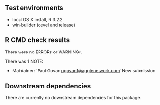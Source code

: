 ## Test environments
* local OS X install, R 3.2.2
* win-builder (devel and release)

## R CMD check results
There were no ERRORs or WARNINGs.

There was 1 NOTE:

* Maintainer: 'Paul Govan <pgovan1@aggienetwork.com>'
  New submission
  
## Downstream dependencies
There are currently no downstream dependencies for this package.

